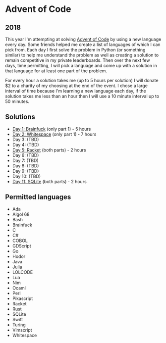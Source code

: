 # Advent of Code

## 2018

This year I'm attempting at solving [Advent of Code](https://adventofcode.com/)
by using a new language every day. Some friends helped me create a list of languages of which I can pick from. Each day I first solve the problem in Python (or something similar) to help me understand the problem as well as creating a solution to remain competitive in my private leaderboards. Then over the next few days, time permitting, I will pick a language and come up with a solution in that language for at least one part of the problem.

For every hour a solution takes me (up to 5 hours per solution) I will donate $2 to a charity of my choosing at the end of the event. I chose a large interval of time because I'm learning a new language each day, if the solution takes me less than an hour then I will use a 10 minute interval up to 50 minutes.

## Solutions

- [Day 1: Brainfuck](2018/Day%201/part1.b) (only part 1) - 5 hours
- [Day 2: Whitespace](2018/Day%202/solution.ws) (only part 1) - 7 hours
- Day 3: (TBD)
- Day 4: (TBD)
- [Day 5: Racket](2018/Day%205/solution.rkt) (both parts) - 2 hours
- Day 6: (TBD)
- Day 7: (TBD)
- Day 8: (TBD)
- Day 9: (TBD)
- Day 10: (TBD)
- [Day 11: SQLite](2018/Day%2011/solution.sql) (both parts) - 2 hours

## Permitted languages

- Ada
- Algol 68
- Bash
- Brainfuck
- C
- C#
- COBOL
- GDScript
- Go
- Hodor
- Java
- Julia
- LOLCODE
- Lua
- Nim
- Ocaml
- Perl
- Pikascript
- Racket
- Rust
- SQLite
- Swift
- Turing
- Vimscript
- Whitespace
